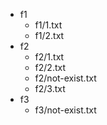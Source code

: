 - f1
  - f1/1.txt
  - f1/2.txt
- f2
  - f2/1.txt
  - f2/2.txt
  - f2/not-exist.txt
  - f2/3.txt
- f3
  - f3/not-exist.txt
